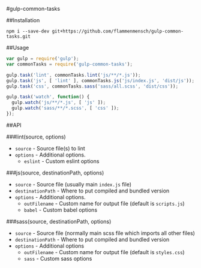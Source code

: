 #gulp-common-tasks

##Installation
```
npm i --save-dev git+https://github.com/flammenmensch/gulp-common-tasks.git
```

##Usage

```javascript
var gulp = require('gulp');
var commonTasks = require('gulp-common-tasks');

gulp.task('lint', commonTasks.lint('js/**/*.js'));
gulp.task('js', [ 'lint' ], commonTasks.js('js/index.js', 'dist/js'));
gulp.task('css', commonTasks.sass('sass/all.scss', 'dist/css'));

gulp.task('watch', function() {
  gulp.watch('js/**/*.js', [ 'js' ]);
  gulp.watch('sass/**/*.scss', [ 'css' ]);
});
```

##API

###lint(source, options)
  * `source` - Source file(s) to lint
  * `options` - Additional options.
    * `eslint` - Custom eslint options

###js(source, destinationPath, options)
  * `source` - Source file (usually main `index.js` file)
  * `destinationPath` - Where to put compiled and bundled version
  * `options` - Additional options.
    * `outFilename` - Custom name for output file (default is `scripts.js`)
    * `babel` - Custom babel options

###sass(source, destinationPath, options)
  * `source` - Source file (normally main scss file which imports all other files)
  * `destinationPath` - Where to put compiled and bundled version
  * `options` - Additional options
    * `outFilename` - Custom name for output file (default is `styles.css`)
    * `sass` - Custom sass options
